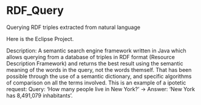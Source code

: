 # RDF_Query
Querying RDF triples extracted from natural language

Here is the Eclipse Project.

Description:
A semantic search engine framework written in Java which allows querying from a database of triples in RDF format (Resource Description Framework) and returns the best result using the semantic meaning of the words in the query, not the words themself. That has been possible through the use of a semantic dictionary, and specific algorithms of comparison on all the terms involved.
This is an example of a ipotetic request:
Query: ‘How many people live in New York?’ ->  Answer: ‘New York has 8,491,079 inhabitants’.
